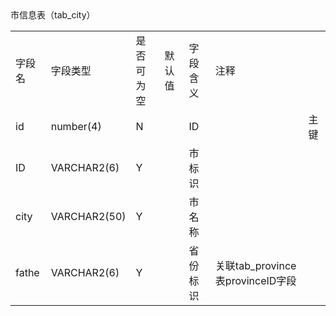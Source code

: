 <table align = "left">
    <tr>市信息表（tab_city）</tr>
    <tr>
      <td>字段名</td><td>字段类型</td><td>是否可为空</td><td>默认值</td><td>字段含义</td><td>注释</td>
    </tr>
    <tr>
        <td>id</td><td>number(4)</td><td>N</td><td></td><td>ID</td><td></td><td>主键</td>
    </tr>
    <tr>
        <td>ID</td><td>VARCHAR2(6)</td><td>Y</td><td></td><td>市标识</td><td></td>
    </tr>
    <tr>
        <td>city</td><td>VARCHAR2(50)</td><td>Y</td><td></td><td>市名称</td><td></td>
    </tr>
    <tr>
        <td>fathe</td><td>VARCHAR2(6)</td><td>Y</td><td></td><td>省份标识</td><td>关联tab_province表provinceID字段</td>
    </tr>
</table>

